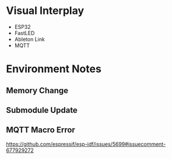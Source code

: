 # Visual Interplay

* ESP32
* FastLED
* Ableton Link
* MQTT

# Environment Notes

## Memory Change



## Submodule Update

## MQTT Macro Error

https://github.com/espressif/esp-idf/issues/5699#issuecomment-677929272

